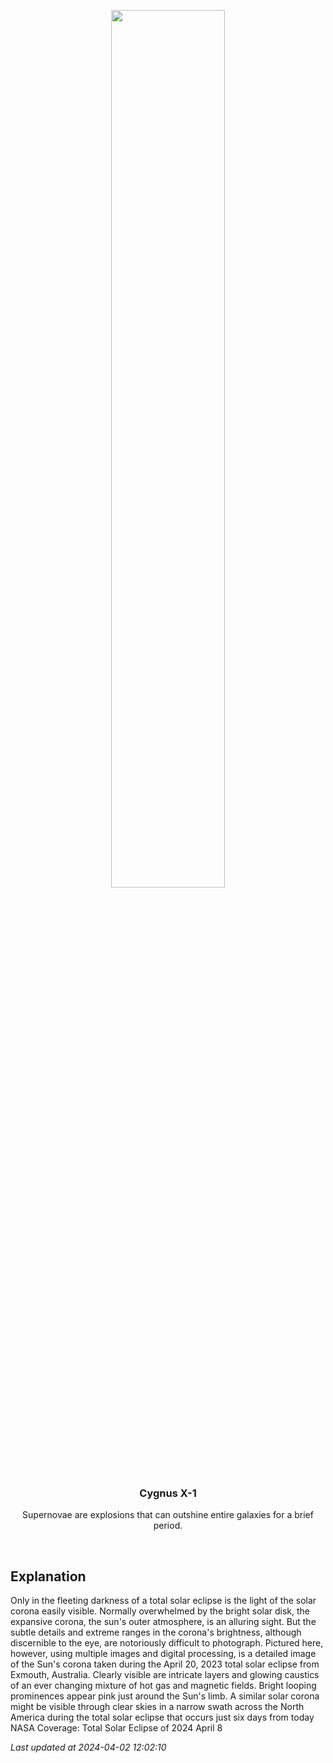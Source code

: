 <p align='center'>
    <img src='https://apod.nasa.gov/apod/image/2404/CoronaExmouth_Hart_1080.jpg' width='60%' />
    <h3 align="center">Cygnus X-1</h3>
    <p align="center">Supernovae are explosions that can outshine entire galaxies for a brief period.</p>
</p>
<br/>

Explanation
--
Only in the fleeting darkness of a total solar eclipse is the light of the solar corona easily visible. Normally overwhelmed by the bright solar disk, the expansive corona, the sun's outer atmosphere, is an alluring sight. But the subtle details and extreme ranges in the corona's brightness, although discernible to the eye, are notoriously difficult to photograph. Pictured here, however, using multiple images and digital processing, is a detailed image of the Sun's corona taken during the April 20, 2023 total solar eclipse from Exmouth, Australia. Clearly visible are intricate layers and glowing caustics of an ever changing mixture of hot gas and magnetic fields. Bright looping prominences appear pink just around the Sun's limb. A similar solar corona might be visible through clear skies in a narrow swath across the North America during the total solar eclipse that occurs just six days from today  NASA Coverage: Total Solar Eclipse of 2024 April 8


*Last updated at 2024-04-02 12:02:10*
